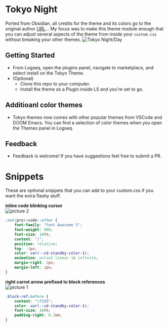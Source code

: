 # Tokyo Night
Ported from Obsidian, all credits for the theme and its colors go to the original author [URL](https://github.com/RuslanGagushin/Tokyo-Night-Obsidian-Theme)... My focus was to make this theme module enough that you can adjust several aspects of the theme from inside your `custom.css` without breaking your other themes.
![Tokyo Night/Day](images/TokyoNight_Day.png)

## Getting Started
- From Logseq, open the plugins panel, navigate to marketplace, and select install on the Tokyo Theme.
- (Optional)
  - Clone this repo to your computer.
  - Install the theme as a Plugin inside LS and you're set to go.

## Additioanl color themes
- Tokyo themes now comes with other popular themes from VSCode and DOOM Emacs. You can find a selection of color themes when you open the Themes panel in Logseq.

## Feedback
- Feedback is welcome! If you have suggestions feel free to submit a PR.

# Snippets
These are optional snippets that you can add to your custom.css if you want the extra flashy stuff.

**inline code blinking cursor**  
![picture 2](images/ae1d6a1a7a3e631a1d8f39d505814c2c3f0ccc59b2275a4551809c8d60b617af.png)  

```css
:not(pre)>code::after {
    font-family: "Font Awesome 5";
    font-weight: 900;
    font-size: 100%;
    content: "|";
    position: relative;
    top: -1px;
    color: var(--cd-standby-color-1);
    animation: pulse2 linear 1s infinite;
    margin-right: 2px;
    margin-left: 2px;
}
```

**right carrot arrow prefixed to block references**  
![picture 1](images/a2d30c8229e0bb81fe4491bde0175d7d995c4b1403215d4af48f942fcdc5e6a5.png)  

```css
.block-ref:before {
    content: "\f105";
    color: var(--cd-standby-color-1);
    font-size: 100%;
    padding-right: 0.2em;
}
```

